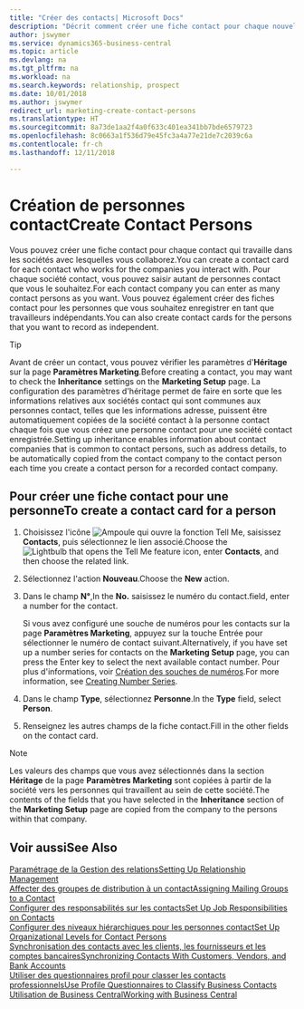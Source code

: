```yaml
---
title: "Créer des contacts| Microsoft Docs"
description: "Décrit comment créer une fiche contact pour chaque nouvelle personne ou nouveau prospect avec lequel vous collaborez ou entretenez des relations professionnelles."
author: jswymer
ms.service: dynamics365-business-central
ms.topic: article
ms.devlang: na
ms.tgt_pltfrm: na
ms.workload: na
ms.search.keywords: relationship, prospect
ms.date: 10/01/2018
ms.author: jswymer
redirect_url: marketing-create-contact-persons
ms.translationtype: HT
ms.sourcegitcommit: 8a73de1aa2f4a0f633c401ea341bb7bde6579723
ms.openlocfilehash: 8c0663a1f536d79e45fc3a4a77e21de7c2039c6a
ms.contentlocale: fr-ch
ms.lasthandoff: 12/11/2018

---
```

# <a name="create-contact-persons"></a><span data-ttu-id="5dc27-103">Création de personnes contact</span><span class="sxs-lookup"><span data-stu-id="5dc27-103">Create Contact Persons</span></span>
<span data-ttu-id="5dc27-104">Vous pouvez créer une fiche contact pour chaque contact qui travaille dans les sociétés avec lesquelles vous collaborez.</span><span class="sxs-lookup"><span data-stu-id="5dc27-104">You can create a contact card for each contact who works for the companies you interact with.</span></span> <span data-ttu-id="5dc27-105">Pour chaque société contact, vous pouvez saisir autant de personnes contact que vous le souhaitez.</span><span class="sxs-lookup"><span data-stu-id="5dc27-105">For each contact company you can enter as many contact persons as you want.</span></span> <span data-ttu-id="5dc27-106">Vous pouvez également créer des fiches contact pour les personnes que vous souhaitez enregistrer en tant que travailleurs indépendants.</span><span class="sxs-lookup"><span data-stu-id="5dc27-106">You can also create contact cards for the persons that you want to record as independent.</span></span>

> [!TIP]  
>   <span data-ttu-id="5dc27-107">Avant de créer un contact, vous pouvez vérifier les paramètres d'**Héritage** sur la page **Paramètres Marketing**.</span><span class="sxs-lookup"><span data-stu-id="5dc27-107">Before creating a contact, you may want to check the **Inheritance** settings on the **Marketing Setup** page.</span></span> <span data-ttu-id="5dc27-108">La configuration des paramètres d'héritage permet de faire en sorte que les informations relatives aux sociétés contact qui sont communes aux personnes contact, telles que les informations adresse, puissent être automatiquement copiées de la société contact à la personne contact chaque fois que vous créez une personne contact pour une société contact enregistrée.</span><span class="sxs-lookup"><span data-stu-id="5dc27-108">Setting up inheritance enables information about contact companies that is common to contact persons, such as address details, to be automatically copied from the contact company to the contact person each time you create a contact person for a recorded contact company.</span></span>

## <a name="to-create-a-contact-card-for-a-person"></a><span data-ttu-id="5dc27-109">Pour créer une fiche contact pour une personne</span><span class="sxs-lookup"><span data-stu-id="5dc27-109">To create a contact card for a person</span></span>
1. <span data-ttu-id="5dc27-110">Choisissez l'icône ![Ampoule qui ouvre la fonction Tell Me](media/ui-search/search_small.png "Dites-moi ce que vous voulez faire"), saisissez **Contacts**, puis sélectionnez le lien associé.</span><span class="sxs-lookup"><span data-stu-id="5dc27-110">Choose the ![Lightbulb that opens the Tell Me feature](media/ui-search/search_small.png "Tell me what you want to do") icon, enter **Contacts**, and then choose the related link.</span></span>
2. <span data-ttu-id="5dc27-111">Sélectionnez l'action **Nouveau**.</span><span class="sxs-lookup"><span data-stu-id="5dc27-111">Choose the **New** action.</span></span>
3. <span data-ttu-id="5dc27-112">Dans le champ **N°**,</span><span class="sxs-lookup"><span data-stu-id="5dc27-112">In the **No.**</span></span> <span data-ttu-id="5dc27-113">saisissez le numéro du contact.</span><span class="sxs-lookup"><span data-stu-id="5dc27-113">field, enter a number for the contact.</span></span>

    <span data-ttu-id="5dc27-114">Si vous avez configuré une souche de numéros pour les contacts sur la page **Paramètres Marketing**, appuyez sur la touche Entrée pour sélectionner le numéro de contact suivant.</span><span class="sxs-lookup"><span data-stu-id="5dc27-114">Alternatively, if you have set up a number series for contacts on the **Marketing Setup** page, you can press the Enter key to select the next available contact number.</span></span> <span data-ttu-id="5dc27-115">Pour plus d'informations, voir [Création des souches de numéros](ui-create-number-series.md).</span><span class="sxs-lookup"><span data-stu-id="5dc27-115">For more information, see [Creating Number Series](ui-create-number-series.md).</span></span>
4. <span data-ttu-id="5dc27-116">Dans le champ **Type**, sélectionnez **Personne**.</span><span class="sxs-lookup"><span data-stu-id="5dc27-116">In the **Type** field, select **Person**.</span></span>
5. <span data-ttu-id="5dc27-117">Renseignez les autres champs de la fiche contact.</span><span class="sxs-lookup"><span data-stu-id="5dc27-117">Fill in the other fields on the contact card.</span></span>

> [!NOTE]  
>   <span data-ttu-id="5dc27-118">Les valeurs des champs que vous avez sélectionnés dans la section **Héritage** de la page **Paramètres Marketing** sont copiées à partir de la société vers les personnes qui travaillent au sein de cette société.</span><span class="sxs-lookup"><span data-stu-id="5dc27-118">The contents of the fields that you have selected in the **Inheritance** section of the **Marketing Setup** page are copied from the company to the persons within that company.</span></span>

## <a name="see-also"></a><span data-ttu-id="5dc27-119">Voir aussi</span><span class="sxs-lookup"><span data-stu-id="5dc27-119">See Also</span></span>
[<span data-ttu-id="5dc27-120">Paramétrage de la Gestion des relations</span><span class="sxs-lookup"><span data-stu-id="5dc27-120">Setting Up Relationship Management</span></span>](marketing-setup-marketing.md)  
[<span data-ttu-id="5dc27-121">Affecter des groupes de distribution à un contact</span><span class="sxs-lookup"><span data-stu-id="5dc27-121">Assigning Mailing Groups to a Contact</span></span>](marketing-mailing-groups.md#AssignMailGroupContact)  
[<span data-ttu-id="5dc27-122">Configurer des responsabilités sur les contacts</span><span class="sxs-lookup"><span data-stu-id="5dc27-122">Set Up Job Responsibilities on Contacts</span></span>](marketing-job-responsibilities.md)  
[<span data-ttu-id="5dc27-123">Configurer des niveaux hiérarchiques pour les personnes contact</span><span class="sxs-lookup"><span data-stu-id="5dc27-123">Set Up Organizational Levels for Contact Persons</span></span>](marketing-organizational-levels.md)  
[<span data-ttu-id="5dc27-124">Synchronisation des contacts avec les clients, les fournisseurs et les comptes bancaires</span><span class="sxs-lookup"><span data-stu-id="5dc27-124">Synchronizing Contacts With Customers, Vendors, and Bank Accounts</span></span>](marketing-synchronize-contacts-customers-vendors-bank-accounts.md)  
[<span data-ttu-id="5dc27-125">Utiliser des questionnaires profil pour classer les contacts professionnels</span><span class="sxs-lookup"><span data-stu-id="5dc27-125">Use Profile Questionnaires to Classify Business Contacts</span></span>](marketing-create-contact-profile-questionnaire.md)  
[<span data-ttu-id="5dc27-126">Utilisation de Business Central</span><span class="sxs-lookup"><span data-stu-id="5dc27-126">Working with Business Central</span></span>](ui-work-product.md)  

